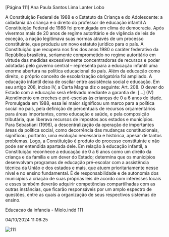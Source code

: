 [Página 111]
Ana Paula Santos Lima Lanter Lobo

A Constituição Federal de 1988
e o Estatuto da Criança e do Adolescente:
a cidadania da criança e o direito
do professor de educação infantil
A Constituição Federal de 1988 foi promulgada em clima de democracia. Após vivermos mais de 20 anos de regime autoritário e de
vigência de leis de exceção, a nação legitimava suas normas através
de um processo constituinte, que produziu um novo estatuto jurídico
para o país.
A Constituição que recupera nos fins dos anos 1980 o caráter federativo da República brasileira, seriamente comprometido no regime
autoritário em virtude das medidas excessivamente concentradoras
de recursos e poder adotadas pelo governo central – representa para
a educação infantil uma enorme abertura na política educacional do
país. Além da educação como direito, o próprio conceito de escolarização obrigatória foi ampliado. A educação infantil deixa de oscilar
entre assistência social e educação. Em seu artigo 208, inciso IV, a
Carta Magna diz o seguinte:
Art. 208. O dever do Estado com a educação será efetivado
mediante a garantia de:
[…]
(IV) Atendimento em creches e pré-escolas às crianças de 0 a 6
anos de idade.
Promulgada em 1988, essa lei maior significou um marco para a
política social no país, pela definição de percentuais de recursos orçamentários para áreas importantes, como educação e saúde, e pela
composição tributária, que liberava recursos de impostos aos estados e
municípios. Para Sebastiani (1996), a descentralização da operação de
importantes áreas da política social, como decorrência das mudanças
constitucionais, significou, portanto, uma evolução necessária e histórica, apesar de tantos problemas. Logo, a Constituição é produto do
processo constituinte e não pode ser entendida apartada dele. Em relação à educação infantil, a Constituição reconhece a educação de 0 a
6 anos como um direito da criança e da família e um dever do Estado;
determina que os municípios desenvolvam programas de educação
pré-escolar com a assistência técnica da União e dos estados e mais,
que atuem prioritariamente nesse nível e no ensino fundamental. É
de responsabilidade e de autonomia dos municípios a criação de suas
próprias leis de acordo com interesses locais e esses também deverão
adquirir competências compartilhadas com as outras instâncias, que
ficarão responsáveis por um amplo espectro de questões, entre as quais
a organização de seus respectivos sistemas de ensino.


Educacao da infancia - Miolo.indd 111

04/10/2024 11:06:25

![111](./img/page_111-01.jpg)
